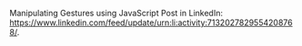 Manipulating Gestures using JavaScript
Post in LinkedIn: https://www.linkedin.com/feed/update/urn:li:activity:7132027829554208768/.
